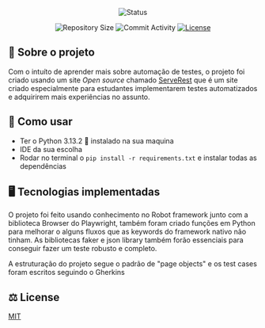 

<p align="center">
  <img
    src="https://img.shields.io/badge/Status-Concluido-green?style=flat-square"
    alt="Status"
  />
</p>

<p align="center">
  <img
    src="https://img.shields.io/github/repo-size/Thomazrlima/README.md-Templates?style=flat"
    alt="Repository Size"
  />
  <img
    src="https://img.shields.io/github/commit-activity/t/Thomazrlima/README.md-Templates?style=flat&logo=github"
    alt="Commit Activity"
  />
  <a href="LICENSE.md"
    ><img
      src="https://img.shields.io/github/license/Thomazrlima/README.md-Templates"
      alt="License"
  /></a>
</p>


## 🚀 Sobre o projeto

Com o intuíto de aprender mais sobre automação de testes, o projeto foi criado usando um site <em>Open source</em> chamado <a href="https://front.serverest.dev/login">ServeRest</a> que é um site criado especialmente para estudantes implementarem testes automatizados e adquirirem mais experiências no assunto.

## 🔧 Como usar

- Ter o Python 3.13.2 :snake: instalado na sua maquina
- IDE da sua escolha 
- Rodar no terminal o <code>pip install -r requirements.txt</code> e instalar todas as dependências

## 🖥️ Tecnologias implementadas

O projeto foi feito usando conhecimento no Robot framework junto com a biblioteca Browser do Playwright, também foram criado funções em Python para melhorar o alguns fluxos que as keywords do framework nativo não tinham. As bibliotecas faker e json library também forão essenciais para conseguir fazer um teste robusto e completo. 

A estruturação do projeto segue o padrão de "page objects" e os test cases foram escritos seguindo o Gherkins 


## ⚖️ License

[MIT](https://github.com/Thomazrlima/Udemy_Courses/blob/master/LICENSE.md)
